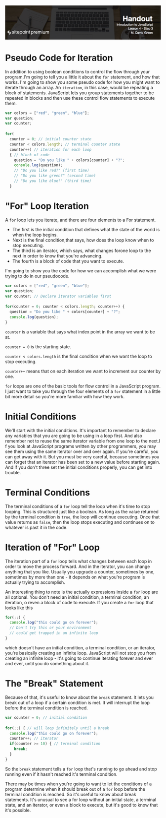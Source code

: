 ![](headings/introjs4.3.jpg)

# Pseudo Code for Iteration

In addition to using boolean conditions to control the flow through your program,I'm going to tell you a little it about the `for` statement, and how that works. I'm going to show you some pseudo code for how you might want to iterate through an array. An `iteration`, in this case, would be repeating a block of statements. JavaScript lets you group statements together to be repeated in blocks and then use these control flow statements to execute them.

```js
var colors = ["red", "green", "blue"];
var question;
var counter;

for(
  counter = 0; // initial counter state
  counter < colors.length; // terminal counter state
  counter++) // iteration for each loop 
  { // block of code
    question = "Do you like " + colors[counter] + "?";
    console.log(question);
    // "Do you like red?" (first time)
    // "Do you like green?" (second time)
    // "Do you like blue?" (third time)
  }
```

# "For" Loop Iteration

A `for` loop lets you iterate, and there are four elements to a For statement.

* The first is the initial condition that defines what the state of the world is when the loop begins.
* Next is the final condition,that says, how does the loop know when to stop executing.
* The third is an iterator, which says, what changes forone loop to the next in order to know that you're advancing.
* The fourth is a block of code that you want to execute.

I'm going to show you the code for how we can accomplish what we were trying to do in our pseudocode.

```js
var colors = ["red", "green", "blue"];
var question;
var counter; // Declare iterator variables first

for(counter = 0; counter < colors.length; counter++) { 
  question = "Do you like " + colors[counter] + "?";
  console.log(question);
}
```

`counter` is a variable that says what index point in the array we want to be at.

`counter = 0` is the starting state.

`counter < colors.length` is the final condition when we want the loop to stop executing.

`counter++` means that on each iteration we want to increment our counter by one.

`for` loops are one of the basic tools for flow control in a JavaScript program. I just want to take you through the four elements of a `for` statement in a little bit more detail so you're more familiar with how they work.

# Initial Conditions

We'll start with the initial conditions. It's important to remember to declare any variables that you are going to be using in a loop first. And also remember not to reuse the same iterator variable from one loop to the next.I f you look at JavaScript programs written by other programmers, you may see them using the same iterator over and over again. If you're careful, you can get away with it. But you must be very careful, because sometimes you can forget that an iterator has been set to a new value before starting again. And if you don't three set the initial conditions properly, you can get into trouble.

# Terminal Conditions

The terminal conditions of a `for` loop tell the loop when it's time to stop looping. This is structured just like a boolean. As long as the value returned by the terminal condition is `true`, the loop will continue executing. Once that value returns as `false`, then the loop stops executing and continues on to whatever is past it in the code.

# Iteration of "For" Loop

The iteration part of a `for` loop tells what changes between each loop in order to move the process forward. And in the iterator, you can change anything that you like. Usually you upgrade a counter, sometimes by one, sometimes by more than one - it depends on what you're program is actually trying to accomplish.

An interesting thing to note is the actually expressions inside a `for` loop are all optional. You don't need an initial condition, a terminal condition, an iteration, o reven a block of code to execute. If you create a `for` loop that looks like this

```js
for(;;) {
  console.log("this could go on forever");
  // Don't try this or your environment
  // could get trapped in an infinite loop
}
```

which doesn't have an initial condition, a terminal condition, or an iterator, you're basically creating an infinite loop. JavaScript will not stop you from creating an infinite loop - it's going to continue iterating forever and ever and ever, until you do something about it.

# The "Break" Statement

Because of that, it's useful to know about the `break` statement. It lets you break out of a loop if a certain condition is met. It will interrupt the loop before the terminal condition is reached.

```js
var counter = 0; // initial condition

for(;;) { // will loop infinitely until a break
  console.log("this could go on forever");
  counter++; // iterator
  if(counter >= 10) { // terminal condition
    break;
  }
}
```

So the `break` statement tells a `for` loop that's running to go ahead and stop running even if it hasn't reached it's terminal condition.

There may be times when you're going to want to let the conditions of a program determine when it should break out of a `for` loop before the terminal condition is reached. So it's useful to know about break statements. It's unusual to see a for loop without an initial state, a terminal state, and an iterator, or even a block to execute, but it's good to know that it's possible.